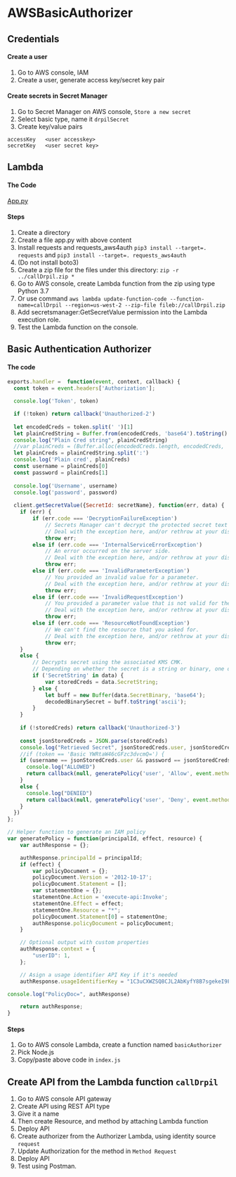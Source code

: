 # AWSBasicAuthorizer
## Credentials
#### Create a user
1. Go to AWS console, IAM
2. Create a user, generate access key/secret key pair

#### Create secrets in Secret Manager
1. Go to Secret Manager on AWS console, `Store a new secret`
2. Select basic type, name it `drpilSecret`
3. Create key/value pairs
```
accessKey	<user accesskey>
secretKey	<user secret key>
```

## Lambda
#### The Code
[App.py](app.py)

#### Steps
1. Create a directory
2. Create a file app.py with above content
3. Install requests and requests_aws4auth `pip3 install --target=. requests` and `pip3 install --target=. requests_aws4auth`
4. (Do not install boto3)
5. Create a zip file for the files under this directory: `zip -r ../callDrpil.zip *`
6. Go to AWS console, create Lambda function from the zip  using type Python 3.7
7. Or use command `aws lambda update-function-code --function-name=callDrpil --region=us-west-2 --zip-file fileb://callDrpil.zip`
8. Add secretsmanager:GetSecretValue permission into the Lambda execution role.
9. Test the Lambda function on the console.

## Basic Authentication Authorizer
#### The code
```javascript
exports.handler =  function(event, context, callback) {
  const token = event.headers['Authorization'];

  console.log('Token', token)

  if (!token) return callback('Unauthorized-2')
 
  let encodedCreds = token.split(' ')[1]
  let plainCredString = Buffer.from(encodedCreds, 'base64').toString()
  console.log("Plain Cred string", plainCredString)
  //var plainCreds = (Buffer.alloc(encodedCreds.length, encodedCreds, 'base64')).toString().split(':')
  let plainCreds = plainCredString.split(':')
  console.log('Plain cred', plainCreds)
  const username = plainCreds[0]
  const password = plainCreds[1]
  
  console.log('Username', username)
  console.log('password', password)
  
  client.getSecretValue({SecretId: secretName}, function(err, data) {
    if (err) {
        if (err.code === 'DecryptionFailureException')
            // Secrets Manager can't decrypt the protected secret text using the provided KMS key.
            // Deal with the exception here, and/or rethrow at your discretion.
            throw err;
        else if (err.code === 'InternalServiceErrorException')
            // An error occurred on the server side.
            // Deal with the exception here, and/or rethrow at your discretion.
            throw err;
        else if (err.code === 'InvalidParameterException')
            // You provided an invalid value for a parameter.
            // Deal with the exception here, and/or rethrow at your discretion.
            throw err;
        else if (err.code === 'InvalidRequestException')
            // You provided a parameter value that is not valid for the current state of the resource.
            // Deal with the exception here, and/or rethrow at your discretion.
            throw err;
        else if (err.code === 'ResourceNotFoundException')
            // We can't find the resource that you asked for.
            // Deal with the exception here, and/or rethrow at your discretion.
            throw err;
    }
    else {
        // Decrypts secret using the associated KMS CMK.
        // Depending on whether the secret is a string or binary, one of these fields will be populated.
        if ('SecretString' in data) {
            var storedCreds = data.SecretString;
        } else {
            let buff = new Buffer(data.SecretBinary, 'base64');
            decodedBinarySecret = buff.toString('ascii');
        }
    }
    
    if (!storedCreds) return callback('Unauthorized-3')
    
    const jsonStoredCreds = JSON.parse(storedCreds)
    console.log("Retrieved Secret", jsonStoredCreds.user, jsonStoredCreds.passwd, "enter username/password", username, password)
    //if (token == 'Basic YWRtaW46cGFzc3dvcmQ=') {
    if (username == jsonStoredCreds.user && password == jsonStoredCreds.passwd) {
      console.log("ALLOWED")
      return callback(null, generatePolicy('user', 'Allow', event.methodArn));
    }
    else {
      console.log("DENIED")
      return callback(null, generatePolicy('user', 'Deny', event.methodArn));
    }
  })
};

// Helper function to generate an IAM policy
var generatePolicy = function(principalId, effect, resource) {
    var authResponse = {};

    authResponse.principalId = principalId;
    if (effect) {
        var policyDocument = {};
        policyDocument.Version = '2012-10-17';
        policyDocument.Statement = [];
        var statementOne = {};
        statementOne.Action = 'execute-api:Invoke';
        statementOne.Effect = effect;
        statementOne.Resource = "*";
        policyDocument.Statement[0] = statementOne;
        authResponse.policyDocument = policyDocument;
    }

    // Optional output with custom properties
    authResponse.context = {
        "userID": 1,
    };

    // Asign a usage identifier API Key if it's needed
    authResponse.usageIdentifierKey = "1C3uCXWZSQ8CJL2AbKyfY8B7sgekeI9F*****";

console.log("PolicyDoc=", authResponse)

    return authResponse;
}
```
#### Steps
1. Go to AWS console Lambda, create a function named `basicAuthorizer`
2. Pick Node.js
3. Copy/paste above code in `index.js`

## Create API from the Lambda function `callDrpil`
1. Go to AWS console API gateway
2. Create API using REST API type
3. Give it a name
4. Then create Resource, and method by attaching Lambda function
5. Deploy API
6. Create authorizer from the Authorizer Lambda, using identity source `request`
7. Update Authorization for the method in `Method Request`
8. Deploy API
9. Test using Postman.




